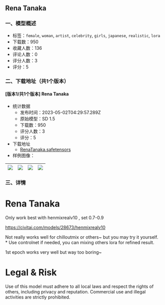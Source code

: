 ## Rena Tanaka
### 一、模型概述

- 标签：`female`, `woman`, `artist`, `celebrity`, `girls`, `japanese`, `realistic`, `lora`
- 下载数：950
- 收藏人数：136
- 评论人数：0
- 评分人数：3
- 评分：5

### 二、下载地址（共1个版本）

#### [版本1/共1个版本] Rena Tanaka

- 统计数据
  - 发布时间：2023-05-02T04:29:57.289Z
  - 原始模型：SD 1.5
  - 下载数：950
  - 评分人数：3
  - 评分：5
- 下载地址
  - [RenaTanaka.safetensors](https://civitai.com/api/download/models/60003)
- 样例图像：

| <img src="https://image.civitai.com/xG1nkqKTMzGDvpLrqFT7WA/d591340e-81ee-4e67-b263-be0be24f9200/width=450/654904.jpeg" /> | <img src="https://image.civitai.com/xG1nkqKTMzGDvpLrqFT7WA/b1949d89-5152-4f01-ba69-7fb71ddcc700/width=450/654872.jpeg" /> | <img src="https://image.civitai.com/xG1nkqKTMzGDvpLrqFT7WA/4fbc3359-7d47-44fb-bc7f-bb3f0397d700/width=450/654874.jpeg" /> | <img src="https://image.civitai.com/xG1nkqKTMzGDvpLrqFT7WA/70427088-8fb9-4c62-e3bf-483ac6260000/width=450/654902.jpeg" /> |
| ---- | ---- | ---- | ---- |


### 三、详情
<h1>Rena Tanaka</h1><p>Only work best with henmixrealv10 , set 0.7-0.9</p><p><a target="_blank" rel="ugc" href="https://civitai.com/models/28673/henmixrealv10">https://civitai.com/models/28673/henmixrealv10</a></p><p>Not really works well for chilloutmix or others~ but you may try it yourself.<br />* Use controlnet if needed, you can mixing others lora for refined result.</p><p></p><p>1st epoch works very well but way too boring~ <br /></p><h1>Legal &amp; Risk</h1><p>Use of this model must adhere to all local laws and respect the rights of others, including privacy and reputation. Commercial use and illegal activities are strictly prohibited.</p>